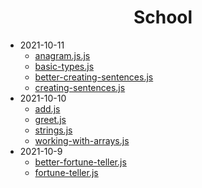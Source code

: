 <h1 align="center">School</h1>

<ul>
    <li>
        <span>2021-10-11</span>
        <ul>
            <li><a href="/2021-10-11/anagram.js.js">anagram.js.js</a></li>
            <li><a href="/2021-10-11/basic-types.js">basic-types.js</a></li>
            <li><a href="/2021-10-11/better-creating-sentences.js">better-creating-sentences.js</a></li>
            <li><a href="/2021-10-11/creating-sentences.js">creating-sentences.js</a></li>
        </ul>
    </li>
    <li>
        <span>2021-10-10</span>
        <ul>
            <li><a href="/2021-10-10/add.js">add.js</a></li>
            <li><a href="/2021-10-10/greet.js">greet.js</a></li>
            <li><a href="/2021-10-10/strings.js">strings.js</a></li>
            <li><a href="/2021-10-10/working-with-arrays.js">working-with-arrays.js</a></li>
        </ul>
    </li>
    <li>
        <span>2021-10-9</span>
        <ul>
            <li><a href="/2021-10-9/better-fortune-teller.js">better-fortune-teller.js</a></li>
            <li><a href="/2021-10-9/fortune-teller.js">fortune-teller.js</a></li>
        </ul>
    </li>
</ul>